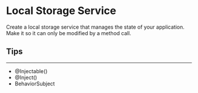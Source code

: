 # Local Storage Service
Create a local storage service that manages the state of your application. Make it so it can only be modified by a method call.

## Tips
---
- @Injectable()
- @Inject()
- BehaviorSubject
